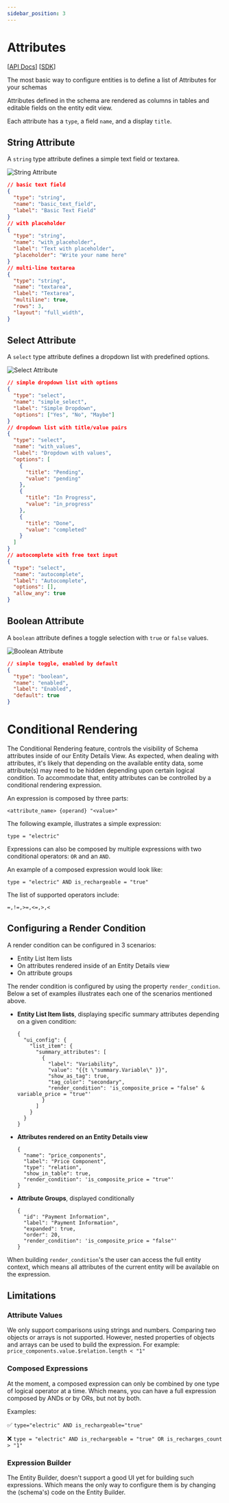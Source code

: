 ```yaml
---
sidebar_position: 3
---
```


# Attributes

[[API Docs](/api/entity/#tag/Schemas)]
[[SDK](https://www.npmjs.com/package/@epilot/entity-client)]

The most basic way to configure entities is to define a list of Attributes for your schemas

Attributes defined in the schema are rendered as columns in tables and editable fields on the entity edit view.

Each attribute has a `type`, a field `name`, and a display `title`.

## String Attribute

A `string` type attribute defines a simple text field or textarea.

![String Attribute](/img/attribute-string.png)

```json
// basic text field
{
  "type": "string",
  "name": "basic_text_field",
  "label": "Basic Text Field"
}
// with placeholder
{
  "type": "string",
  "name": "with_placeholder",
  "label": "Text with placeholder",
  "placeholder": "Write your name here"
}
// multi-line textarea
{
  "type": "string",
  "name": "textarea",
  "label": "Textarea",
  "multiline": true,
  "rows": 3,
  "layout": "full_width",
}
```

## Select Attribute

A `select` type attribute defines a dropdown list with predefined options.

![Select Attribute](/img/attribute-select.png)

```json
// simple dropdown list with options
{
  "type": "select",
  "name": "simple_select",
  "label": "Simple Dropdown",
  "options": ["Yes", "No", "Maybe"]
}
// dropdown list with title/value pairs
{
  "type": "select",
  "name": "with_values",
  "label": "Dropdown with values",
  "options": [
    {
      "title": "Pending",
      "value": "pending"
    },
    {
      "title": "In Progress",
      "value": "in_progress"
    },
    {
      "title": "Done",
      "value": "completed"
    }
  ]
}
// autocomplete with free text input
{
  "type": "select",
  "name": "autocomplete",
  "label": "Autocomplete",
  "options": [],
  "allow_any": true
}
```

## Boolean Attribute

A `boolean` attribute defines a toggle selection with `true` or `false` values.

![Boolean Attribute](/img/attribute-boolean.png)

```json
// simple toggle, enabled by default
{
  "type": "boolean",
  "name": "enabled",
  "label": "Enabled",
  "default": true
}
```

# Conditional Rendering

The Conditional Rendering feature, controls the visibility of Schema attributes inside of our Entity Details View. As expected, when dealing with attributes, it's likely that depending on the available entity data, some attribute(s) may need to be hidden depending upon certain logical condition. To accommodate that, entity attributes can be controlled by a conditional rendering expression. 

An expression is composed by three parts:

```
<attribute_name> {operand} "<value>"
```

The following example, illustrates a simple expression:

```
type = "electric"
```

Expressions can also be composed by multiple expressions with two conditional operators: `OR` and an `AND`.

An example of a composed expression would look like:

```
type = "electric" AND is_rechargeable = "true"
```

The list of supported operators include:

```
=,!=,>=,<=,>,<
```

## Configuring a Render Condition

A render condition can be configured in 3 scenarios:

- Entity List Item lists
- On attributes rendered inside of an Entity Details view
- On attribute groups

The render condition is configured by using the property `render_condition`. Below a set of examples illustrates each one of the scenarios mentioned above.

- **Entity List Item lists**, displaying specific summary attributes depending on a given condition:

  ```
  {
    "ui_config": {
      "list_item": {
        "summary_attributes": [
          {
            "label": "Variability",
            "value": "{{t \"summary.Variable\" }}",
            "show_as_tag": true,
            "tag_color": "secondary",
            "render_condition": 'is_composite_price = "false" & variable_price = "true"'
          }
        ]
      }
    }
  }
  ```
  
- **Attributes rendered on an Entity Details view**

  ```
  {
    "name": "price_components",
    "label": "Price Component",
    "type": "relation",
    "show_in_table": true,
    "render_condition": 'is_composite_price = "true"'
  }  
  ```

- **Attribute Groups**, displayed conditionally

  ```
  {
    "id": "Payment Information",
    "label": "Payment Information",
    "expanded": true,
    "order": 20,
    "render_condition": 'is_composite_price = "false"'
  }
  ```
  
When building `render_condition`'s the user can access the full entity context, which means all attributes of the current entity will be available on the expression.

## Limitations

### Attribute Values

We only support comparisons using strings and numbers. Comparing two objects or arrays is not supported. However, nested properties of objects and arrays can be used to build the expression. For example: `price_components.value.$relation.length < "1"`

### Composed Expressions

At the moment, a composed expression can only be combined by one type of logical operator at a time. Which means, you can have a full expression composed by ANDs or by ORs, but not by both.

Examples:

✅ `type="electric" AND is_rechargeable="true"`

❌ `type = "electric" AND is_rechargeable = "true" OR is_recharges_count > "1"`

### Expression Builder

The Entity Builder, doesn't support a good UI yet for building such expressions. Which means the only way to configure them is by changing the (schema's) code on the Entity Builder.
